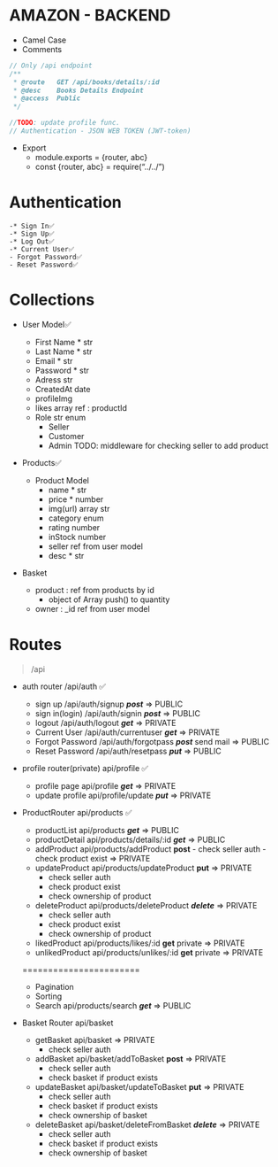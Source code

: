 # AMAZON - BACKEND

- Camel Case
- Comments

```javascript
// Only /api endpoint
/**
 * @route   GET /api/books/details/:id
 * @desc    Books Details Endpoint
 * @access  Public
 */

//TODO: update profile func.
// Authentication - JSON WEB TOKEN (JWT-token)
```

- Export
  - module.exports = {router, abc}
  - const {router, abc} = require(“../../”)

# Authentication

    -* Sign In✅
    -* Sign Up✅
    -* Log Out✅
    -* Current User✅
    - Forgot Password✅
    - Reset Password✅

# Collections

- User Model✅
  - First Name \* str
  - Last Name \* str
  - Email \* str
  - Password \* str
  - Adress str
  - CreatedAt date
  - profileImg
  - likes array ref : productId
  - Role str enum
    - Seller
    - Customer
    - Admin
      TODO: middleware for checking seller to add product

- Products✅
  - Product Model
    - name \* str
    - price \* number
    - img(url) array str
    - category enum
    - rating number
    - inStock number
    - seller ref from user model
    - desc \* str

- Basket
  - product : ref from products by id
    - object of Array push() to quantity
  - owner : \_id ref from user model

# Routes

> /api

- auth router /api/auth ✅

  - sign up /api/auth/signup _**post**_  => PUBLIC
  - sign in(login) /api/auth/signin _**post**_  => PUBLIC
  - logout /api/auth/logout _**get**_  => PRIVATE
  - Current User /api/auth/currentuser _**get**_  => PRIVATE
  - Forgot Password /api/auth/forgotpass _**post**_ send mail  => PUBLIC
  - Reset Password /api/auth/resetpass _**put**_  => PUBLIC

- profile router(private) api/profile ✅

  - profile page api/profile _**get**_  => PRIVATE
  - update profile api/profile/update _**put**_  => PRIVATE

- ProductRouter api/products ✅

  - productList api/products _**get**_     => PUBLIC
  - productDetail api/products/details/:id _**get**_    => PUBLIC
  - addProduct api/products/addProduct ****post**** - check seller auth - check product exist  => PRIVATE
  - updateProduct api/products/updateProduct ****put****   => PRIVATE
    - check seller auth
    - check product exist
    - check ownership of product
  - deleteProduct api/products/deleteProduct _**delete**_   => PRIVATE
    - check seller auth
    - check product exist
    - check ownership of product
  - likedProduct api/products/likes/:id ****get**** private  => PRIVATE
  - unlikedProduct api/products/unlikes/:id ****get**** private   => PRIVATE
  
  =======================

  - Pagination
  - Sorting
  - Search  api/products/search  _**get**_  => PUBLIC
 
- Basket Router api/basket
  - getBasket api/basket  => PRIVATE
    - check seller auth 
  - addBasket api/basket/addToBasket ****post****   => PRIVATE
    - check seller auth 
    - check basket if product exists
  - updateBasket api/basket/updateToBasket ****put****  => PRIVATE
    - check seller auth
    - check basket if product exists
    - check ownership of basket
  - deleteBasket api/basket/deleteFromBasket _**delete**_  => PRIVATE
    - check seller auth
    - check basket if product exists
    - check ownership of basket
